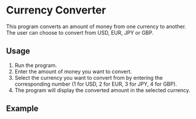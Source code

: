 
# Currency Converter

This program converts an amount of money from one currency to another. The user can choose to convert from USD, EUR, JPY or GBP.

## Usage

1. Run the program.
2. Enter the amount of money you want to convert.
3. Select the currency you want to convert from by entering the corresponding number (1 for USD, 2 for EUR, 3 for JPY, 4 for GBP).
4. The program will display the converted amount in the selected currency.

## Example

